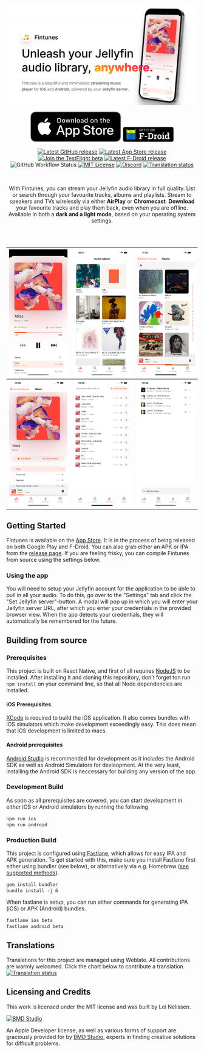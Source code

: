 <div align="center">

![Fintunes](./docs/images/fintunes-banner.png)

[![Get Fintunes on the App Store](./docs/images/app-store.svg)](https://apple.co/3MFYIJH)
[<img src="./docs/images/f-droid.png"
    alt="Get it on F-Droid"
    height="40">](https://f-droid.org/en/packages/nl.moeilijkedingen.jellyfinaudioplayer/)

[![Latest GitHub release](https://img.shields.io/github/v/release/leinelissen/jellyfin-audio-player?label=latest%20release)](https://github.com/leinelissen/jellyfin-audio-player/releases/latest)
[![Latest App Store release](https://img.shields.io/itunes/v/1527732194?label=app%20store)](https://apple.co/3MFYIJH)
[![Join the TestFlight beta](https://img.shields.io/badge/TestFlight-beta-blue)](https://testflight.apple.com/join/cf2AMDpx)
[![Latest F-Droid release](https://img.shields.io/f-droid/v/nl.moeilijkedingen.jellyfinaudioplayer)](https://f-droid.org/en/packages/nl.moeilijkedingen.jellyfinaudioplayer/)
![GitHub Workflow Status](https://img.shields.io/github/actions/workflow/status/leinelissen/jellyfin-audio-player/fastlane.yml)
[![MIT License](https://img.shields.io/github/license/leinelissen/jellyfin-audio-player)](./LICENSE.md)
[![Discord](https://img.shields.io/discord/1080781083882307594)](https://discord.gg/xyd97GpC4Q)
[![Translation status](https://hosted.weblate.org/widgets/fintunes/-/app/svg-badge.svg)](https://hosted.weblate.org/engage/fintunes/)
  
<br />

With Fintunes, you can stream your Jellyfin audio library in full quality. List or search through your favourite tracks, albums and playlists. Stream to speakers and TVs wirelessly via either **AirPlay** or **Chromecast**. **Download** your favourite tracks and play them back, even when you are offline. Available in both a **dark and a light mode**, based on your operating system settings.

<br />
<br />
  
</div>

|![](./docs/images/now-playing.png)|![](./docs/images/recent-albums.png)|![](./docs/images/album-list.png)
|-|-|-|
|![](./docs/images/album.png)|![](./docs/images/downloads.png)|![](./docs/images/search.png)

## Getting Started
Fintunes is available on the [App Store](https://apple.co/3MFYIJH). It is in the process of being released on both Google Play and F-Droid. You can also grab either an APK or IPA from the [release page](https://github.com/leinelissen/jellyfin-audio-player/releases/latest). If you are feeling frisky, you can compile Fintunes from source using the settings below.

### Using the app
You will need to setup your Jellyfin account for the application to be able to pull in all your audio. To do this, go over to the "Settings" tab and click the "Set Jellyfin server"-button. A modal will pop up in which you will enter your Jellyfin server URL, after which you enter your credentials in the provided browser view. When the app detects your credentials, they will automatically be remembered for the future.

## Building from source
### Prerequisites
This project is built on React Native, and first of all requires [NodeJS](https://nodejs.org/en/) to be installed. After installing it and cloning this repository, don't forget ton run `npm install` on your command line, so that all Node dependencies are installed.

#### iOS Prerequisites
[XCode](https://developer.apple.com/download/) is required to build the iOS application. It also comes bundles with iOS simulators which make development exceedingly easy. This does mean that iOS development is limited to macs.

#### Android prerequisites
[Android Studio](https://developer.android.com/studio/install) is recommended for development as it includes the Android SDK as well as Android Simulators for devleopment. At the very least, installing the Android SDK is neccessary for building any version of the app.

### Development Build
As soon as all prerequisites are covered, you can start development in either iOS or Android simulators by running the following
```
npm run ios
npm run android
```

### Production Build
This project is configured using [Fastlane](https://docs.fastlane.tools/), which allows for easy IPA and APK generation. To get started with this, make sure you install Fastlane first either using bundler (see below), or alternatively via e.g. Homebrew ([see supported methods](https://docs.fastlane.tools/getting-started/ios/setup/)).
```
gem install bundler
bundle install -j 6
```
When fastlane is setup, you can run either commands for generating IPA (iOS) or APK (Android) bundles.
```
fastlane ios beta
fastlane android beta
```

## Translations
Translations for this project are managed using Weblate. All contributions are warmly welcomed. Click the chart below to contribute a translation.
[![Translation status](https://hosted.weblate.org/widgets/fintunes/-/app/multi-blue.svg)](https://hosted.weblate.org/engage/fintunes/)

## Licensing and Credits
This work is licensed under the MIT license and was built by Lei Nelissen.

<a href="https://bmd.studio">
    <img src="./docs/images/bmd-logo-icon.png" alt="BMD Studio" width="150" height="150" />
</a>

An Apple Developer license, as well as various forms of support are graciously provided for by [BMD Studio](https://bmd.studio), experts in finding creative solutions for difficult problems.